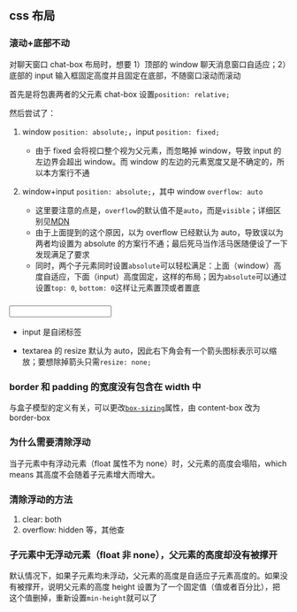 ## css 布局

### 滚动+底部不动

对聊天窗口 chat-box 布局时，想要 1）顶部的 window 聊天消息窗口自适应；2）底部的 input 输入框固定高度并且固定在底部，不随窗口滚动而滚动

首先是将包裹两者的父元素 chat-box 设置`position: relative;`

然后尝试了：

1. window `position: absolute;`，input `position: fixed;`

   - 由于 fixed 会将视口整个视为父元素，而忽略掉 window，导致 input 的左边界会超出 window。而 window 的左边的元素宽度又是不确定的，所以本方案行不通

2. window+input `position: absolute;`，其中 window `overflow: auto`
   - 这里要注意的点是，`overflow`的默认值不是`auto`，而是`visible`；详细区别见[MDN](https://developer.mozilla.org/en-US/docs/Web/CSS/overflow)
   - 由于上面提到的这个原因，以为 overflow 已经默认为 auto，导致误以为两者均设置为 absolute 的方案行不通；最后死马当作活马医随便设了一下发现满足了要求
   - 同时，两个子元素同时设置`absolute`可以轻松满足：上面（window）高度自适应，下面（input）高度固定，这样的布局；因为`absolute`可以通过设置`top: 0`, `bottom: 0`这样让元素置顶或者置底

### <input type="text/textarea" />

- input 是自闭标签

- textarea 的 resize 默认为 auto，因此右下角会有一个箭头图标表示可以缩放；要想除掉箭头只需`resize: none;`

### border 和 padding 的宽度没有包含在 width 中

与盒子模型的定义有关，可以更改[`box-sizing`](https://developer.mozilla.org/zh-CN/docs/Web/CSS/box-sizing)属性，由 content-box 改为 border-box

### 为什么需要清除浮动

当子元素中有浮动元素（float 属性不为 none）时，父元素的高度会塌陷，which means 其高度不会随着子元素增大而增大。

### 清除浮动的方法

1. clear: both
2. overflow: hidden
   等，其他查

### 子元素中无浮动元素（float 非 none），父元素的高度却没有被撑开

默认情况下，如果子元素均未浮动，父元素的高度是自适应子元素高度的。如果没有被撑开，说明父元素的高度 height 设置为了一个固定值（值或者百分比），把这个值删掉，重新设置`min-height`就可以了
